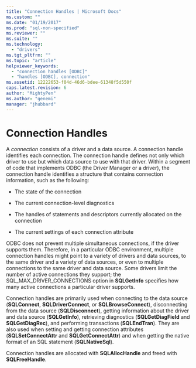```yaml
---
title: "Connection Handles | Microsoft Docs"
ms.custom: ""
ms.date: "01/19/2017"
ms.prod: "sql-non-specified"
ms.reviewer: ""
ms.suite: ""
ms.technology: 
  - "drivers"
ms.tgt_pltfrm: ""
ms.topic: "article"
helpviewer_keywords: 
  - "connection handles [ODBC]"
  - "handles [ODBC], connection"
ms.assetid: 12222653-f04d-46d6-bdee-61348f5d550f
caps.latest.revision: 6
author: "MightyPen"
ms.author: "genemi"
manager: "jhubbard"
---
```

# Connection Handles
A *connection* consists of a driver and a data source. A connection handle identifies each connection. The connection handle defines not only which driver to use but which data source to use with that driver. Within a segment of code that implements ODBC (the Driver Manager or a driver), the connection handle identifies a structure that contains connection information, such as the following:  
  
-   The state of the connection  
  
-   The current connection-level diagnostics  
  
-   The handles of statements and descriptors currently allocated on the connection  
  
-   The current settings of each connection attribute  
  
 ODBC does not prevent multiple simultaneous connections, if the driver supports them. Therefore, in a particular ODBC environment, multiple connection handles might point to a variety of drivers and data sources, to the same driver and a variety of data sources, or even to multiple connections to the same driver and data source. Some drivers limit the number of active connections they support; the SQL_MAX_DRIVER_CONNECTIONS option in **SQLGetInfo** specifies how many active connections a particular driver supports.  
  
 Connection handles are primarily used when connecting to the data source (**SQLConnect**, **SQLDriverConnect**, or **SQLBrowseConnect**), disconnecting from the data source (**SQLDisconnect**), getting information about the driver and data source (**SQLGetInfo**), retrieving diagnostics (**SQLGetDiagField** and **SQLGetDiagRec**), and performing transactions (**SQLEndTran**). They are also used when setting and getting connection attributes (**SQLSetConnectAttr** and **SQLGetConnectAttr**) and when getting the native format of an SQL statement (**SQLNativeSql**).  
  
 Connection handles are allocated with **SQLAllocHandle** and freed with **SQLFreeHandle**.